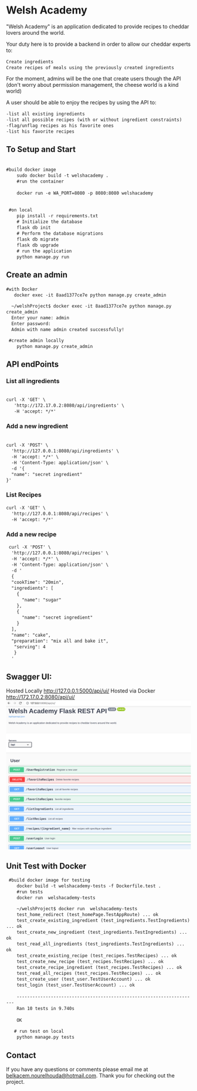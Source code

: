 # Welsh Academy
"Welsh Academy" is an application dedicated to provide recipes to cheddar lovers around the world.

Your duty here is to provide a backend in order to allow our cheddar experts to:

    Create ingredients
    Create recipes of meals using the previously created ingredients

For the moment, admins will be the one that create users though the API (don't worry about permission management, the cheese world is a kind world)

A user should be able to enjoy the recipes by using the API to:

    -list all existing ingredients
    -list all possible recipes (with or without ingredient constraints)
    -flag/unflag recipes as his favorite ones
    -list his favorite recipes

## To Setup and Start
```

#build docker image
    sudo docker build -t welshacademy .
    #run the container
   
    docker run -e WA_PORT=8080 -p 8080:8080 welshacademy

```
```

 #on local
    pip install -r requirements.txt 
    # Initialize the database
    flask db init
    # Perform the database migrations
    flask db migrate
    flask db upgrade
    # run the application
    python manage.py run

```
    
    
## Create an admin
``` 
#with Docker
   docker exec -it 8aad1377ce7e python manage.py create_admin

```
```
  ~/welshProject$ docker exec -it 8aad1377ce7e python manage.py create_admin
  Enter your name: admin
  Enter password: 
  Admin with name admin created successfully!
```
```
 #create admin locally
    python manage.py create_admin
```
## API endPoints
### List all ingredients
```

curl -X 'GET' \
   'http://172.17.0.2:8080/api/ingredients' \
   -H 'accept: */*'

```
### Add a new ingredient
```

curl -X 'POST' \
  'http://127.0.0.1:8080/api/ingredients' \
  -H 'accept: */*' \
  -H 'Content-Type: application/json' \
  -d '{
  "name": "secret ingredient"
}'

```
### List Recipes
```
curl -X 'GET' \
  'http://127.0.0.1:8080/api/recipes' \
  -H 'accept: */*'

```
### Add a new recipe 
```
 curl -X 'POST' \
  'http://127.0.0.1:8080/api/recipes' \
  -H 'accept: */*' \
  -H 'Content-Type: application/json' \
  -d '
  {
  "cookTime": "20min",
  "ingredients": [
    {
      "name": "sugar"
    },
    {
      "name": "secret ingredient"
    }
  ],
  "name": "cake",
  "preparation": "mix all and bake it",
   "serving": 4
   }
  '

```
## Swagger UI:
Hosted Locally <http://127.0.0.1:5000/api/ui/>
Hosted via Docker <http://172.17.0.2:8080/api/ui/>
![Swagger UI](images/swagger.png)
## Unit Test with Docker
```
 #build docker image for testing
    docker build -t welshacademy-tests -f Dockerfile.test .
    #run tests
    docker run  welshacademy-tests

```

``` 
    ~/welshProject$ docker run  welshacademy-tests
    test_home_redirect (test_homePage.TestAppRoute) ... ok
    test_create_existing_ingredient (test_ingredients.TestIngredients) ... ok
    test_create_new_ingredient (test_ingredients.TestIngredients) ... ok
    test_read_all_ingredients (test_ingredients.TestIngredients) ... ok
    test_create_existing_recipe (test_recipes.TestRecipes) ... ok
    test_create_new_recipe (test_recipes.TestRecipes) ... ok
    test_create_recipe_ingredient (test_recipes.TestRecipes) ... ok
    test_read_all_recipes (test_recipes.TestRecipes) ... ok
    test_create_user (test_user.TestUserAccount) ... ok
    test_login (test_user.TestUserAccount) ... ok

    ---------------------------------------------------------------------
    Ran 10 tests in 9.740s

    OK
```



```
   # run test on local
    python manage.py tests

```
## Contact

If you have any questions or comments please email me at belkacem.nourelhouda@hotmail.com.
Thank you for checking out the project. 